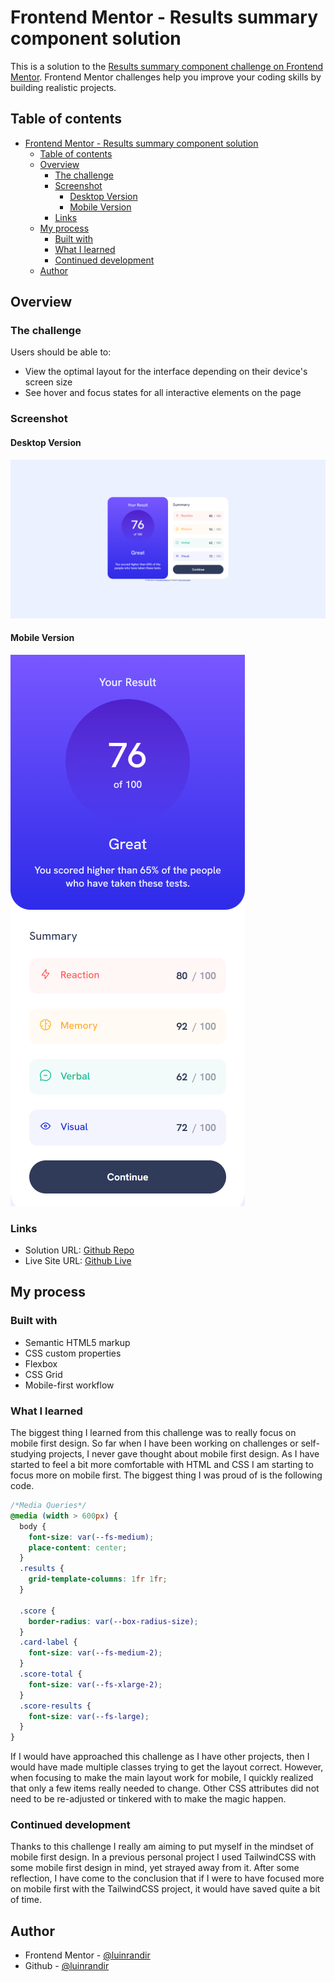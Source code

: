 # Frontend Mentor - Results summary component solution

This is a solution to the [Results summary component challenge on Frontend Mentor](https://www.frontendmentor.io/challenges/results-summary-component-CE_K6s0maV). Frontend Mentor challenges help you improve your coding skills by building realistic projects.

## Table of contents

- [Frontend Mentor - Results summary component solution](#frontend-mentor---results-summary-component-solution)
  - [Table of contents](#table-of-contents)
  - [Overview](#overview)
    - [The challenge](#the-challenge)
    - [Screenshot](#screenshot)
      - [Desktop Version](#desktop-version)
      - [Mobile Version](#mobile-version)
    - [Links](#links)
  - [My process](#my-process)
    - [Built with](#built-with)
    - [What I learned](#what-i-learned)
    - [Continued development](#continued-development)
  - [Author](#author)

## Overview

### The challenge

Users should be able to:

- View the optimal layout for the interface depending on their device's screen size
- See hover and focus states for all interactive elements on the page

### Screenshot

#### Desktop Version

![Desktop Version](./assets/images/desktop-screenshot.png)

#### Mobile Version

![Mobile Version](assets/images/mobile-screenshot.png)

### Links

- Solution URL: [Github Repo](https://github.com/luinrandir/results-summary-component)
- Live Site URL: [Github Live](https://luinrandir.github.io/results-summary-component)

## My process

### Built with

- Semantic HTML5 markup
- CSS custom properties
- Flexbox
- CSS Grid
- Mobile-first workflow

### What I learned

The biggest thing I learned from this challenge was to really focus on mobile first design. So far when I have been working on challenges or self-studying projects, I never gave thought about mobile first design. As I have started to feel a bit more comfortable with HTML and CSS I am starting to focus more on mobile first. The biggest thing I was proud of is the following code.

```css
/*Media Queries*/
@media (width > 600px) {
  body {
    font-size: var(--fs-medium);
    place-content: center;
  }
  .results {
    grid-template-columns: 1fr 1fr;
  }

  .score {
    border-radius: var(--box-radius-size);
  }
  .card-label {
    font-size: var(--fs-medium-2);
  }
  .score-total {
    font-size: var(--fs-xlarge-2);
  }
  .score-results {
    font-size: var(--fs-large);
  }
}
```

If I would have approached this challenge as I have other projects, then I would have made multiple classes trying to get the layout correct. However, when focusing to make the main layout work for mobile, I quickly realized that only a few items really needed to change. Other CSS attributes did not need to be re-adjusted or tinkered with to make the magic happen.

### Continued development

Thanks to this challenge I really am aiming to put myself in the mindset of mobile first design. In a previous personal project I used TailwindCSS with some mobile first design in mind, yet strayed away from it. After some reflection, I have come to the conclusion that if I were to have focused more on mobile first with the TailwindCSS project, it would have saved quite a bit of time.

## Author

- Frontend Mentor - [@luinrandir](https://www.frontendmentor.io/profile/luinrandir)
- Github - [@luinrandir](https://github.com/luinrandir)
